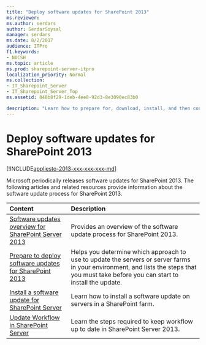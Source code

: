 ```yaml
---
title: "Deploy software updates for SharePoint 2013"
ms.reviewer: 
ms.author: serdars
author: SerdarSoysal
manager: serdars
ms.date: 8/2/2017
audience: ITPro
f1.keywords:
- NOCSH
ms.topic: article
ms.prod: sharepoint-server-itpro
localization_priority: Normal
ms.collection:
- IT_Sharepoint_Server
- IT_Sharepoint_Server_Top
ms.assetid: 848b8f29-1deb-4ee8-92d3-8e3090ec83b0

description: "Learn how to prepare for, download, install, and then configure software updates and patches for SharePoint 2013."
---
```


# Deploy software updates for SharePoint 2013

[!INCLUDE[appliesto-2013-xxx-xxx-xxx-md](../includes/appliesto-2013-xxx-xxx-xxx-md.md)] 
  
Microsoft periodically releases software updates for SharePoint 2013. The following articles and related resources provide information about the software update process for SharePoint 2013.
  
  
|**Content**|**Description**|
|:-----|:-----|
|[Software updates overview for SharePoint Server 2013](software-updates-overview-for-sharepoint-server-2013.md) <br/> |Provides an overview of the software update process for SharePoint 2013.  <br/> |
|[Prepare to deploy software updates for SharePoint 2013](prepare-to-deploy-software-updates.md) <br/> |Helps you determine which approach to use to update the servers or server farms in your environment, and lists the steps that you must take before you can start to install the update.  <br/> |
|[Install a software update for SharePoint Server](install-a-software-update.md) <br/> |Learn how to install a software update on servers in a SharePoint farm.  <br/> |
|[Update Workflow in SharePoint Server](../governance/update-workflow-in-sharepoint-server.md) <br/> |Learn the steps required to keep workflow up to date in SharePoint Server 2013.  <br/> |
   

